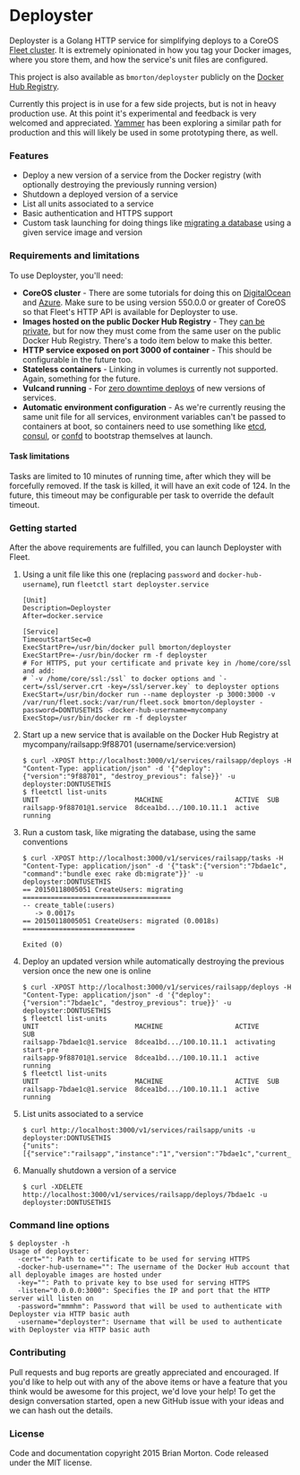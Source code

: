 # Deployster

Deployster is a Golang HTTP service for simplifying deploys to a CoreOS [Fleet cluster][fleet-cluster].  It is extremely opinionated in how you tag your Docker images, where you store them, and how the service's unit files are configured.

This project is also available as `bmorton/deployster` publicly on the [Docker Hub Registry][deployster-docker-hub].

Currently this project is in use for a few side projects, but is not in heavy production use.  At this point it's experimental and feedback is very welcomed and appreciated.  [Yammer][yammer] has been exploring a similar path for production and this will likely be used in some prototyping there, as well.


### Features
* Deploy a new version of a service from the Docker registry (with optionally destroying the previously running version)
* Shutdown a deployed version of a service
* List all units associated to a service
* Basic authentication and HTTPS support
* Custom task launching for doing things like [migrating a database][running-rails-migrations] using a given service image and version


### Requirements and limitations

To use Deployster, you'll need:

* **CoreOS cluster** - There are some tutorials for doing this on [DigitalOcean][digitalocean] and [Azure][azure].  Make sure to be using version 550.0.0 or greater of CoreOS so that Fleet's HTTP API is available for Deployster to use.
* **Images hosted on the public Docker Hub Registry** - They [can be private][registry-authentication], but for now they must come from the same user on the public Docker Hub Registry.  There's a todo item below to make this better.
* **HTTP service exposed on port 3000 of container** - This should be configurable in the future too.
* **Stateless containers** - Linking in volumes is currently not supported.  Again, something for the future.
* **Vulcand running** - For [zero downtime deploys][zero-downtime] of new versions of services.
* **Automatic environment configuration** - As we're currently reusing the same unit file for all services, environment variables can't be passed to containers at boot, so containers need to use something like [etcd], [consul], or [confd][confd] to bootstrap themselves at launch.


#### Task limitations

Tasks are limited to 10 minutes of running time, after which they will be forcefully removed.  If the task is killed, it will have an exit code of 124.  In the future, this timeout may be configurable per task to override the default timeout.


### Getting started

After the above requirements are fulfilled, you can launch Deployster with Fleet.

1. Using a unit file like this one (replacing `password` and `docker-hub-username`), run `fleetctl start deployster.service`

    ```
    [Unit]
    Description=Deployster
    After=docker.service

    [Service]
    TimeoutStartSec=0
    ExecStartPre=/usr/bin/docker pull bmorton/deployster
    ExecStartPre=-/usr/bin/docker rm -f deployster
    # For HTTPS, put your certificate and private key in /home/core/ssl and add:
    # `-v /home/core/ssl:/ssl` to docker options and `-cert=/ssl/server.crt -key=/ssl/server.key` to deployster options
    ExecStart=/usr/bin/docker run --name deployster -p 3000:3000 -v /var/run/fleet.sock:/var/run/fleet.sock bmorton/deployster -password=DONTUSETHIS -docker-hub-username=mycompany
    ExecStop=/usr/bin/docker rm -f deployster
    ```

2. Start up a new service that is available on the Docker Hub Registry at mycompany/railsapp:9f88701 (username/service:version)

    ```ShellSession
    $ curl -XPOST http://localhost:3000/v1/services/railsapp/deploys -H "Content-Type: application/json" -d '{"deploy":{"version":"9f88701", "destroy_previous": false}}' -u deployster:DONTUSETHIS
    $ fleetctl list-units
    UNIT                        MACHINE                  ACTIVE  SUB
    railsapp-9f88701@1.service  8dcea1bd.../100.10.11.1  active  running
    ```

3. Run a custom task, like migrating the database, using the same conventions

    ```ShellSession
    $ curl -XPOST http://localhost:3000/v1/services/railsapp/tasks -H "Content-Type: application/json" -d '{"task":{"version":"7bdae1c", "command":"bundle exec rake db:migrate"}}' -u deployster:DONTUSETHIS
    == 20150118005051 CreateUsers: migrating =====================================
    -- create_table(:users)
       -> 0.0017s
    == 20150118005051 CreateUsers: migrated (0.0018s) ============================

    Exited (0)
    ```

4. Deploy an updated version while automatically destroying the previous version once the new one is online

    ```ShellSession
    $ curl -XPOST http://localhost:3000/v1/services/railsapp/deploys -H "Content-Type: application/json" -d '{"deploy":{"version":"7bdae1c", "destroy_previous": true}}' -u deployster:DONTUSETHIS
    $ fleetctl list-units
    UNIT                        MACHINE                  ACTIVE      SUB
    railsapp-7bdae1c@1.service  8dcea1bd.../100.10.11.1  activating  start-pre
    railsapp-9f88701@1.service  8dcea1bd.../100.10.11.1  active      running
    $ fleetctl list-units
    UNIT                        MACHINE                  ACTIVE  SUB
    railsapp-7bdae1c@1.service  8dcea1bd.../100.10.11.1  active  running
    ```

5. List units associated to a service

    ```ShellSession
    $ curl http://localhost:3000/v1/services/railsapp/units -u deployster:DONTUSETHIS
    {"units":[{"service":"railsapp","instance":"1","version":"7bdae1c","current_state":"launched","desired_state":"launched","machine_id":"8dcea1bd8c304e1bbe2c25dce526109c"}]}
    ```

6. Manually shutdown a version of a service

    ```ShellSession
    $ curl -XDELETE http://localhost:3000/v1/services/railsapp/deploys/7bdae1c -u deployster:DONTUSETHIS
    ```


### Command line options

```ShellSession
$ deployster -h
Usage of deployster:
  -cert="": Path to certificate to be used for serving HTTPS
  -docker-hub-username="": The username of the Docker Hub account that all deployable images are hosted under
  -key="": Path to private key to bse used for serving HTTPS
  -listen="0.0.0.0:3000": Specifies the IP and port that the HTTP server will listen on
  -password="mmmhm": Password that will be used to authenticate with Deployster via HTTP basic auth
  -username="deployster": Username that will be used to authenticate with Deployster via HTTP basic auth
```


### Contributing

Pull requests and bug reports are greatly appreciated and encouraged.  If you'd like to help out with any of the above items or have a feature that you think would be awesome for this project, we'd love your help!  To get the design conversation started, open a new GitHub issue with your ideas and we can hash out the details.


### License

Code and documentation copyright 2015 Brian Morton. Code released under the MIT license.

[fleet-cluster]: https://coreos.com/using-coreos/clustering/
[deployster-docker-hub]: https://registry.hub.docker.com/u/bmorton/deployster/
[yammer]: https://www.yammer.com
[running-rails-migrations]: http://guides.rubyonrails.org/active_record_migrations.html#running-migrations
[digitalocean]: https://www.digitalocean.com/community/tutorials/how-to-set-up-a-coreos-cluster-on-digitalocean
[azure]: https://coreos.com/docs/running-coreos/cloud-providers/azure
[registry-authentication]: https://coreos.com/docs/launching-containers/building/registry-authentication/
[zero-downtime]: https://coreos.com/blog/zero-downtime-frontend-deploys-vulcand/
[etcd]: https://github.com/coreos/etcd
[consul]: https://www.consul.io
[confd]: https://github.com/kelseyhightower/confd
